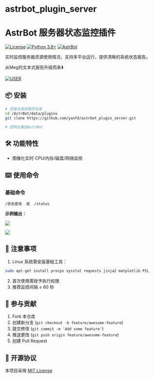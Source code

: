 # astrbot_plugin_server
# AstrBot 服务器状态监控插件

[![License](https://img.shields.io/badge/License-MIT-green.svg)](https://opensource.org/licenses/MIT)
[![Python 3.8+](https://img.shields.io/badge/Python-3.8%2B-blue.svg)](https://www.python.org/)
[![AstrBot](https://img.shields.io/badge/AstrBot-3.4%2B-orange.svg)](https://github.com/Soulter/AstrBot)

实时监控服务器资源使用情况，支持多平台运行，提供清晰的系统状态报告。

从Meg的文本式报告升级而来⬇️

[![USER](https://img.shields.io/badge/user-Meguminlove-blue)](https://github.com/Meguminlove)



## 📦 安装

```bash
# 克隆仓库到插件目录
cd /AstrBot/data/plugins
git clone https://github.com/yanfd/astrbot_plugin_server.git

# 控制台重启AstrBot
```

## 🛠️ 功能特性
- 图像化实时 CPU/内存/磁盘/网络监控

## ⌨️ 使用命令

### 基础命令
```plaintext
/状态查询  或  /status
```
**示例输出：**

![](https://p.ipic.vip/u7el21.png)

![](https://p.ipic.vip/l0xwq2.png)


## 📌 注意事项
1. Linux 系统需安装基础工具：
```bash
sudo apt-get install procps sysstat requests jinja2 matplotlib PIL
```
2. 首次使用需授予执行权限
3. 推荐监控间隔 ≥ 60 秒

## 🤝 参与贡献
1. Fork 本仓库
2. 创建新分支 (`git checkout -b feature/awesome-feature`)
3. 提交修改 (`git commit -m 'Add some feature'`)
4. 推送更改 (`git push origin feature/awesome-feature`)
5. 创建 Pull Request

## 📜 开源协议
本项目采用 [MIT License](LICENSE)
